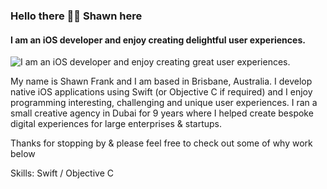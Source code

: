 ### Hello there 👊🏾 Shawn here
#### I am an iOS developer and enjoy creating delightful user experiences.
![I am an iOS developer and enjoy creating great user experiences.](https://github.com/shawn-frank/shawn-frank/blob/main/shawn.gif)

My name is Shawn Frank and I am based in Brisbane, Australia. I develop native iOS applications using Swift (or Objective C if required) and I enjoy programming interesting, challenging and unique user experiences. I ran a small creative agency in Dubai for 9 years where I helped create bespoke digital experiences for large enterprises & startups.

Thanks for stopping by & please feel free to check out some of why work below 

Skills: Swift / Objective C
